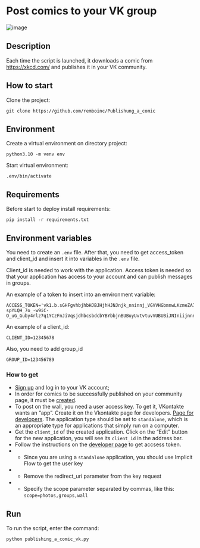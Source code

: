 # Post comics to your VK group

![image](https://github.com/remboinc/Publishung_a_comic/blob/main/example_post_vk.png?raw=true)

## Description
Each time the script is launched, it downloads a comic from https://xkcd.com/ and publishes it in your VK community.

## How to start
Clone the project:
```
git clone https://github.com/remboinc/Publishung_a_comic
```
## Environment
Create a virtual environment on directory project:
```
python3.10 -m venv env
```
Start virtual environment:
```
.env/bin/activate
```
## Requirements
Before start to deploy install requirements:
```
pip install -r requirements.txt
```
## Environment variables
You need to create an `.env` file. After that, you need to get access_token and client_id and insert it into variables in the `.env` file. 

Client_id is needed to work with the application. Access token is needed so that your application has access to your account and can publish messages in groups. 

An example of a token to insert into an environment variable:
```
ACCESS_TOKEN='vk1.b.sGHFgvhbjhbHJBJHjhHJNJnjk_nninnj_VGVVHGbmnwLKzmeZA7nG41EO-spYLQH_7o_-w9iC-O_uG_Guby4rlz7q1YCzFnJiVqsjdhbcsbdcbYBYbbjnBUBuyUvtvtuvVUBUBiJNIniijnnnKe2Lt9PP9TIPqRw_y1TrDwEhat1A'
```
An example of a client_id:
```
CLIENT_ID=12345678
```
Also, you need to add group_id
```
GROUP_ID=123456789
```
### How to get 
- [Sign up](https://id.vk.com/auth?app_id=7913379&v=1.58.6&redirect_uri=https%3A%2F%2Fvk.com%2Fjoin&uuid=2akhQyx0pHpNiIacgm2Z8&scheme=space_gray&action=eyJuYW1lIjoibm9fcGFzc3dvcmRfZmxvdyIsInBhcmFtcyI6eyJ0eXBlIjoic2lnbl91cCJ9fQ%3D%3D) and log in to your VK account;
- In order for comics to be successfully published on your community page, it must be [created](https://vk.com/groups?tab=admin).
- To post on the wall, you need a user access key. To get it, VKontakte wants an “app”. Create it on the Vkontakte page for developers. [Page for developers](https://vk.com/editapp?act=create). 
The application type should be set to `standalone`, which is an appropriate type for applications that simply run on a computer.
- Get the `client_id` of the created application. Click on the “Edit” button for the new application, you will see its `client_id` in the address bar.
- Follow the instructions on the [developer page](https://vk.com/dev/implicit_flow_user) to get accsess token.
- - Since you are using a `standalone` application, you should use Implicit Flow to get the user key
- - Remove the redirect_uri parameter from the key request
- - Specify the scope parameter separated by commas, like this: ` scope=photos,groups,wall `
## Run
To run the script, enter the command:
```
python publishing_a_comic_vk.py
```


